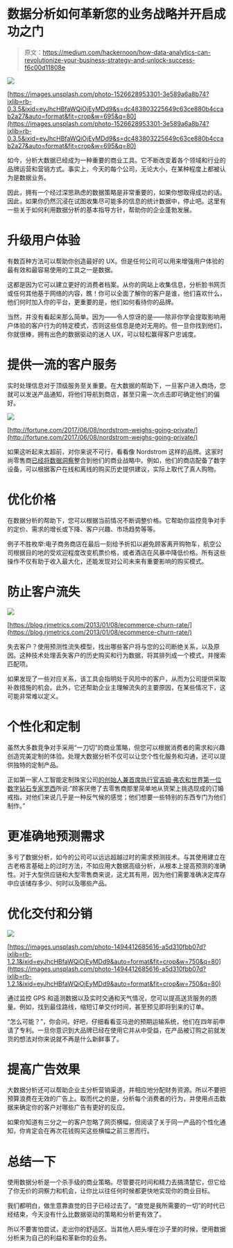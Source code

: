# 数据分析如何革新您的业务战略并开启成功之门

> 原文：<https://medium.com/hackernoon/how-data-analytics-can-revolutionize-your-business-strategy-and-unlock-success-f6c00d11808e>

![](img/f77e667e98101fa431742cc9b168a8e7.png)

[https://images.unsplash.com/photo-1526628953301-3e589a6a8b74?ixlib=rb-0.3.5&ixid=eyJhcHBfaWQiOjEyMDd9&s=dc483803225649c63ce880b4ccab2a27&auto=format&fit=crop&w=695&q=80](https://images.unsplash.com/photo-1526628953301-3e589a6a8b74?ixlib=rb-0.3.5&ixid=eyJhcHBfaWQiOjEyMDd9&s=dc483803225649c63ce880b4ccab2a27&auto=format&fit=crop&w=695&q=80)

如今，分析大数据已经成为一种重要的商业工具。它不断改变着各个领域和行业的品牌运营和营销方式。事实上，今天的每个公司，无论大小，在某种程度上都被认为是数据业务。

因此，拥有一个经过深思熟虑的数据策略是非常重要的，如果你想取得成功的话。因此，如果你仍然沉浸在试图收集尽可能多的信息的统计数据中，停止吧。这里有一些关于如何利用数据分析的基本指导方针，帮助你的企业蓬勃发展。

# 升级用户体验

有数百种方法可以帮助你创造最好的 UX。但是任何公司可以用来增强用户体验的最有效和最容易使用的工具之一是数据。

这都是因为它可以建立更好的消费者档案。从你的网站上收集信息，分析脸书网页或任何其他基于网络的内容，瞧！你可以全面了解你的客户是谁，他们喜欢什么，他们何时加入你的平台，更重要的是，他们如何看待你的品牌。

当然，并没有看起来那么简单。因为——令人惊讶的是——除非你学会提取影响用户体验的客户行为的特定模式，否则这些信息是绝对无用的。但一旦你找到他们，你就很棒，拥有出色的数据驱动的迷人 UX，可以轻松赢得客户忠诚度。

# 提供一流的客户服务

实时处理信息对于顶级服务至关重要。在大数据的帮助下，一旦客户进入商场，您就可以发送产品通知，将他们导航到商店，甚至只需一次点击即可确定他们的偏好。

![](img/b927c2b4e6831b78b78bc2fbf57eccfc.png)

[http://fortune.com/2017/06/08/nordstrom-weighs-going-private/](http://fortune.com/2017/06/08/nordstrom-weighs-going-private/)

如果这听起来太超前，对你来说不可行，看看像 Nordstrom 这样的品牌。这家时尚零售商[已经将数据洞察](https://datafloq.com/read/how-fashion-retailer-nordstrom-drives-with-innovat/398)整合到他们的商业战略中。例如，他们的商店配备了数字设备，可以根据客户在线和离线的购买历史提供建议，实际上取代了真人购物。

# 优化价格

在数据分析的帮助下，您可以根据当前情况不断调整价格。它帮助你监控竞争对手的定价、需求的增长或下降、客户兴趣、市场趋势等等。

例子不胜枚举:电子商务商店在最后一刻给予折扣以避免顾客离开购物车，航空公司根据目的地的受欢迎程度改变机票价格，或者酒店在风暴中降低价格。所有这些操作不仅有助于收入最大化，还能发现对公司未来有重要影响的购买模式。

# 防止客户流失

![](img/4fc7bf097966da7f9946c9c791f26013.png)

[https://blog.rjmetrics.com/2013/01/08/ecommerce-churn-rate/](https://blog.rjmetrics.com/2013/01/08/ecommerce-churn-rate/)

失去客户？使用预测性流失模型，找出哪些客户将与您的公司断绝关系，以及原因。这种技术处理丢失客户的历史购买和行为数据，将其排列成一个模式，并搜索匹配项。

如果发现了一些对应关系，该工具会指明处于风险中的客户，从而为公司提供采取补救措施的机会。此外，它还帮助企业主理解流失的主要原因，在某些情况下，这可能非常难以定义。

# 个性化和定制

虽然大多数竞争对手采用“一刀切”的商业策略，但您可以根据消费者的需求和兴趣创造完美定制的体验。处理大数据分析不仅可以让您个性化服务和沟通，还可以提供独特的定制产品。

正如第一家人工智能定制珠宝公司[的创始人兼首席执行官吉姆·弗农和世界第一位数字钻石专家](https://www.rockher.com/)[罗西](https://www.rockher.com/about-rosi/)所说:“顾客厌倦了去零售商那里简单地从货架上挑选现成的订婚戒指，对他们来说几乎是一种反气候的感觉；他们想要一些特别的东西专门为他们制作。”

# 更准确地预测需求

多亏了数据分析，如今的公司可以远远超越过时的需求预测技术。与其使用建立在古老格言基础上的过时方法，不如应用大数据高级分析，从根本上提高预测的准确性。对于大型供应链和大型零售商来说，这尤其有用，因为他们需要准确决定库存中应该储存多少、何时以及哪些产品。

# 优化交付和分销

![](img/8b61483983a80f5c40cb875e9b949d57.png)

[https://images.unsplash.com/photo-1494412685616-a5d310fbb07d?ixlib=rb-1.2.1&ixid=eyJhcHBfaWQiOjEyMDd9&auto=format&fit=crop&w=750&q=80](https://images.unsplash.com/photo-1494412685616-a5d310fbb07d?ixlib=rb-1.2.1&ixid=eyJhcHBfaWQiOjEyMDd9&auto=format&fit=crop&w=750&q=80)

通过监控 GPS 和遥测数据以及实时交通和天气情况，您可以提高送货服务的质量。例如，找到最佳路线，缩短订单交付时间，甚至预见即将到来的订单。

“怎么可能？”，你会问。好吧，仔细看看亚马逊的预期运输系统，他们在四年前申请了专利。一旦你意识到大品牌已经在使用它并从中受益，在产品被订购之前就发货的想法对你来说就不再是什么新鲜事了。

# 提高广告效果

大数据分析还可以帮助企业主分析营销渠道，并相应地分配财务资源。所以不要把预算浪费在无效的广告上。取而代之的是，分析每个消费者的行为，并使用点击数据来确定你的客户对哪些广告有更好的反应。

如果你知道有三分之一的客户忽略了网页横幅，但阅读了关于同一产品的个性化通知，你肯定会在再次花钱购买这些横幅之前三思而行。

# 总结一下

使用数据分析是一个杀手级的商业策略。尽管要花时间和精力去搞清楚它，但它给了你无价的洞察力和机会，让你比以往任何时候都更快地实现你的商业目标。

我们都明白，做生意靠直觉的日子已经过去了。“直觉是我所需要的一切”的时代已经结束，今天没有什么比数据驱动的策略和分析更有效了。

所以不要害怕尝试，走出你的舒适区。当其他人把头埋在沙子里的时候，使用数据分析来为自己的利益和革新你的业务。